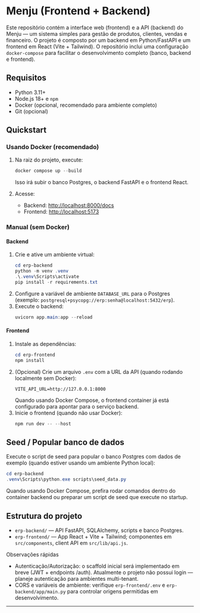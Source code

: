 
# Menju (Frontend + Backend)

Este repositório contém a interface web (frontend) e a API (backend) do Menju — um sistema simples para gestão de produtos, clientes, vendas e financeiro. O projeto é composto por um backend em Python/FastAPI e um frontend em React (Vite + Tailwind). O repositório inclui uma configuração `docker-compose` para facilitar o desenvolvimento completo (banco, backend e frontend).

## Requisitos

- Python 3.11+
- Node.js 18+ e `npm`
- Docker (opcional, recomendado para ambiente completo)
- Git (opcional)

## Quickstart

### Usando Docker (recomendado)

1. Na raiz do projeto, execute:
	```powershell
	docker compose up --build
	```
	Isso irá subir o banco Postgres, o backend FastAPI e o frontend React.

2. Acesse:
	- Backend: [http://localhost:8000/docs](http://localhost:8000/docs)
	- Frontend: [http://localhost:5173](http://localhost:5173)

### Manual (sem Docker)

#### Backend

1. Crie e ative um ambiente virtual:
	```powershell
	cd erp-backend
	python -m venv .venv
	.\.venv\Scripts\activate
	pip install -r requirements.txt
	```
2. Configure a variável de ambiente `DATABASE_URL` para o Postgres (exemplo: `postgresql+psycopg://erp:senha@localhost:5432/erp`).
3. Execute o backend:
	```powershell
	uvicorn app.main:app --reload
	```

#### Frontend

1. Instale as dependências:
	```powershell
	cd erp-frontend
	npm install
	```
2. (Opcional) Crie um arquivo `.env` com a URL da API (quando rodando localmente sem Docker):
	```
	VITE_API_URL=http://127.0.0.1:8000
	```
	Quando usando Docker Compose, o frontend container já está configurado para apontar para o serviço backend.
3. Inicie o frontend (quando não usar Docker):
	```powershell
	npm run dev -- --host
	```

## Seed / Popular banco de dados

Execute o script de seed para popular o banco Postgres com dados de exemplo (quando estiver usando um ambiente Python local):
```powershell
cd erp-backend
.venv\Scripts\python.exe scripts\seed_data.py
```

Quando usando Docker Compose, prefira rodar comandos dentro do container backend ou preparar um script de seed que execute no startup.

## Estrutura do projeto

- `erp-backend/` — API FastAPI, SQLAlchemy, scripts e banco Postgres.
- `erp-frontend/` — App React + Vite + Tailwind; componentes em `src/components`, client API em `src/lib/api.js`.

Observações rápidas
- Autenticação/Autorização: o scaffold inicial será implementado em breve (JWT + endpoints /auth). Atualmente o projeto não possui login — planeje autenticação para ambientes multi-tenant.
- CORS e variáveis de ambiente: verifique `erp-frontend/.env` e `erp-backend/app/main.py` para controlar origens permitidas em desenvolvimento.

---
